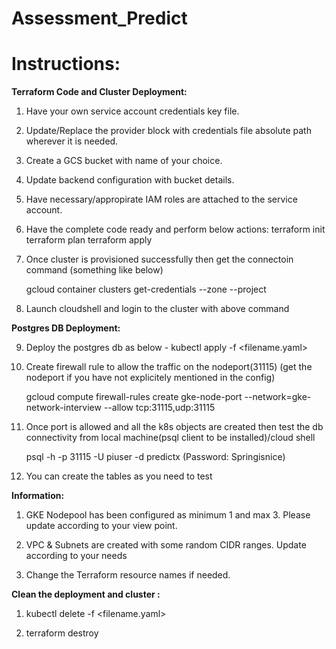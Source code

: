# Assessment_Predict

Instructions:
=============

**Terraform Code and Cluster Deployment:**

1. Have your own service account credentials key file.
2. Update/Replace the provider block with credentials file absolute path wherever it is needed.
3. Create a GCS bucket with name of your choice.
4. Update backend configuration with bucket details.
5. Have necessary/appropirate IAM roles are attached to the service account.
6. Have the complete code ready and perform below actions:
    terraform init
    terraform plan
    terraform apply
7. Once cluster is provisioned successfully then get the connectoin command (something like below)
   
   gcloud container clusters get-credentials <clustername> --zone <zone ID> --project <Project ID>
    
8. Launch cloudshell and login to the cluster with above command
  
**Postgres DB Deployment:**
  
9. Deploy the postgres db as below - 
   kubectl apply -f <filename.yaml>
    
10. Create firewall rule to allow the traffic on the nodeport(31115) (get the nodeport if you have not explicitely mentioned in the config)
    
    gcloud compute firewall-rules create gke-node-port --network=gke-network-interview       --allow tcp:31115,udp:31115
    
11. Once port is allowed and all the k8s objects are created then test the db connectivity from local machine(psql client to be installed)/cloud shell
    
    psql -h <Node External IP> -p 31115 -U piuser -d predictx (Password: Springisnice)
    
12. You can create the tables as you need to test
  
**Information:**


1. GKE Nodepool has been configured as minimum 1 and max 3. Please update according to your view point.
    
2. VPC & Subnets are created with some random CIDR ranges. Update according to your needs
    
3. Change the Terraform resource names if needed.

    
**Clean the deployment and cluster :**
    
1. kubectl delete -f <filename.yaml>
    
2. terraform destroy
